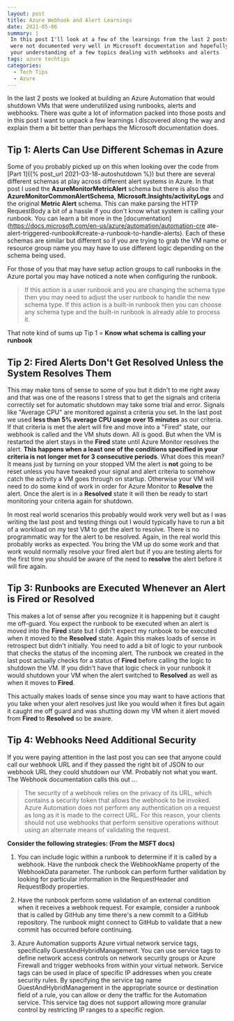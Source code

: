 ```yaml
---
layout: post
title: Azure Webhook and Alert Learnings
date: 2021-05-06
summary: |
 In this post I'll look at a few of the learnings from the last 2 posts that
 were not documented very well in Microsoft documentation and hopefully speed 
 your understanding of a few topics dealing with webhooks and alerts
tags: azure techtips
categories:
  - Tech Tips
  - Azure
---
```


In the last 2 posts we looked at building an Azure Automation that would shutdown
VMs that were underutilized using runbooks, alerts and webhooks.  There was
quite a lot of information packed into those posts and in this post I want
to unpack a few learnings I discovered along the way and explain them
a bit better than perhaps the Microsoft documentation does.

## Tip 1: Alerts Can Use Different Schemas in Azure
Some of you probably picked up on this when looking over the code from [Part
1]({% post_url 2021-03-18-autoshutdown %}) but there are several different
schemas at play across different alert systems in Azure.  In that post I used
the __AzureMonitorMetricAlert__ schema but there is also the
__AzureMonitorCommonAlertSchema__, __Microsoft.Insights/activityLogs__ and the
original __Metric Alert__ schema.  This can make parsing the HTTP RequestBody a bit of a
hassle if you don't know what system is calling your runbook.  You can learn a bit
more in the
[documentation](https://docs.microsoft.com/en-us/azure/automation/automation-cre
ate-alert-triggered-runbook#create-a-runbook-to-handle-alerts). Each of these
schemas are similar but different so if you are trying to grab the VM name or
resource group name you may have to use different logic depending on the schema
being used.

For those of you that may have setup action groups to call runbooks in the
Azure portal you may have noticed a note when configuring the runbook.

> If this action is a user runbook and you are changing the schema type then you
> may need to adjust the user runbook to handle the new schema type.  If this
> action is a built-in runbook then you can choose any schema type and the
> built-in runbook is already able to process it.

That note kind of sums up Tip 1 = __Know what schema is calling your runbook__

## Tip 2: Fired Alerts Don't Get Resolved Unless the System Resolves Them
This may make tons of sense to some of you but it didn't to me right away and
that was one of the reasons I stress that to get the signals and criteria
correctily set for automatic shutdown may take some trial and error.  Signals
like "Average CPU" are monitored against a criteria you set.  In the last
post we used __less than 5% average CPU usage over 15 minutes__ as our criteria.  If that criteria
is met the alert will fire and move into a "Fired" state, our webhook is called
and the VM shuts down.  All is good.  But when the VM is restarted the alert
stays in the __Fired__ state until Azure Monitor resolves the alert.  __This
happens when a least one of the conditions specified in your criteria is not
longer met for 3 consecutive periods__.  What does this mean?  It means just by
turning on your stopped VM the alert is __not__ going to be reset unless you have
tweaked your signal and alert criteria to somehow catch the activity a VM goes
through on startup.  Otherwise your VM will need to do some kind of work in
order for Azure Monitor to __Resolve__ the alert.  Once the alert is in a
__Resolved__ state it will then be ready to start monitoring your criteria again
for shutdown.

In most real world scenarios this probably would work very well but as I was
writing the last post and testing things out I would typically have to run a
bit of a workload on my test VM to get the alert to resolve.  There is no
programmatic way for the alert to be resolved.  Again, in the real
world this probably works as expected.  You bring the VM up do some work and
that work would normally resolve your fired alert but if you are testing alerts
for the first time you should be aware of the need to __resolve__ the alert
before it will fire again. 

## Tip 3: Runbooks are Executed Whenever an Alert is Fired or Resolved
This makes a lot of sense after you recognize it is happening but it caught me
off-guard.  You expect the runbook to be executed when an alert is moved into
the __Fired__ state but I didn't expect my runbook to be executed when it moved
to the __Resolved__ state. Again this makes loads of sense in retrospect but
didn't initially.  You need to add a bit of logic to your runbook that checks
the status of the incoming alert. The runbook we created in the last post
actually checks for a status of __Fired__ before calling the logic to shutdown
the VM.  If you didn't have that logic check in your runbook it would shutdown
your VM when the alert switched to __Resolved__ as well as when it moves to
__Fired__.  

This actually makes loads of sense since you may want to have actions that you
take when your alert resolves just like you would when it fires but again it
caught me off guard and was shutting down my VM when it alert moved from
__Fired__ to __Resolved__ so be aware.

## Tip 4: Webhooks Need Additional Security
If you were paying attention in the last post you can see that anyone could call
our webhook URL and if they passed the right bit of JSON to our webhook URL they
could shutdown our VM.  Probably not what you want.  The Webhook documentation
calls this out ...

> The security of a webhook relies on the privacy of its URL, which contains a
> security token that allows the webhook to be invoked.  Azure Automation does
> not perform any authentication on a request as long as it is made to the
> correct URL.  For this reason, your clients should not use webhooks that
> perform sensitive operations without using an alternate means of validating
> the request.

__Consider the following strategies: (From the MSFT docs)__

1. You can include logic within a runbook to determine if it is called by a
webhook. Have the runbook check the WebhookName property of the WebhookData
parameter. The runbook can perform further validation by looking for particular
information in the RequestHeader and RequestBody properties.

1. Have the runbook perform some validation of an external condition when it
receives a webhook request. For example, consider a runbook that is called by
GitHub any time there's a new commit to a GitHub repository. The runbook might
connect to GitHub to validate that a new commit has occurred before continuing.

1. Azure Automation supports Azure virtual network service tags, specifically
GuestAndHybridManagement. You can use service tags to define network access
controls on network security groups or Azure Firewall and trigger webhooks from
within your virtual network. Service tags can be used in place of specific IP
addresses when you create security rules. By specifying the service tag name
GuestAndHybridManagement in the appropriate source or destination field of a
rule, you can allow or deny the traffic for the Automation service. This service
tag does not support allowing more granular control by restricting IP ranges to
a specific region.

